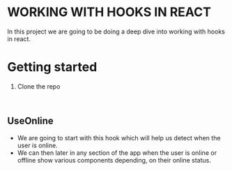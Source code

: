 # WORKING WITH HOOKS IN REACT

In this project we are going to be doing a deep dive into working with hooks in react.

# Getting started

1. Clone the repo

```bash
 
```

## UseOnline

- We are going to start with this hook which will help us detect when the user is online.
- We can then later in any section of the app when the user is online or offline show various components depending, on their online status.
